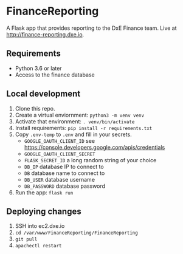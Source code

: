# FinanceReporting

A Flask app that provides reporting to the DxE Finance team. Live at http://finance-reporting.dxe.io.

## Requirements
- Python 3.6 or later
- Access to the finance database

## Local development
1. Clone this repo.
2. Create a virtual enviornment: ```python3 -m venv venv```
3. Activate that environment: ```. venv/bin/activate```
4. Install requirements: ```pip install -r requirements.txt```
5. Copy ```.env-temp``` to ```.env``` and fill in your secrets.
    - ```GOOGLE_OAUTH_CLIENT_ID``` see https://console.developers.google.com/apis/credentials
    - ```GOOGLE_OAUTH_CLIENT_SECRET```
    - ```FLASK_SECRET_ID``` a long random string of your choice
    - ```DB_IP``` database IP to connect to
    - ```DB``` database name to connect to
    - ```DB_USER``` database username
    - ```DB_PASSWORD``` database password
6. Run the app: ```flask run```

## Deploying changes
1. SSH into ec2.dxe.io
2. ```cd /var/www/FinanceReporting/FinanceReporting```
3. ```git pull```
4. ```apachectl restart```
